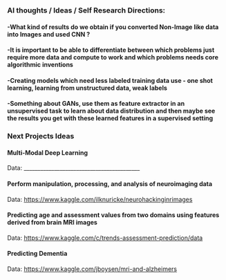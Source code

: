 ### AI thoughts / Ideas / Self Research Directions:

#### -What kind of results do we obtain if you converted Non-Image like data into Images and used CNN ?
#### -It is important to be able to differentiate between which problems just require more data and compute to work and which problems needs core algorithmic inventions
#### -Creating models which need less labeled training data use - one shot learning, learning from unstructured data, weak labels
#### -Something about GANs, use them as feature extractor in an unsupervised task to learn about data distribution and then maybe see the results you get with these learned features in a supervised setting


### Next Projects Ideas

#### Multi-Modal Deep Learning
Data: __________________________________________

#### Perform manipulation, processing, and analysis of neuroimaging data
Data: https://www.kaggle.com/ilknuricke/neurohackinginrimages

#### Predicting age and assessment values from two domains using features derived from brain MRI images
Data: https://www.kaggle.com/c/trends-assessment-prediction/data

#### Predicting Dementia
Data: https://www.kaggle.com/jboysen/mri-and-alzheimers


